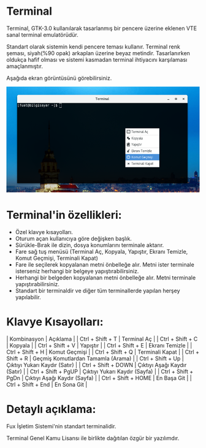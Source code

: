 # Terminal

  Terminal, GTK-3.0 kullanılarak tasarlanmış bir pencere üzerine eklenen VTE sanal terminal emulatörüdür.

  Standart olarak sistemin kendi pencere teması kullanır. Terminal renk şeması, siyah(%90 opak) arkaplan üzerine beyaz metindir. Tasarlanırken oldukça hafif olması ve sistemi kasmadan terminal ihtiyacını karşılaması amaçlanmıştır.
  
  Aşağıda ekran görüntüsünü görebilirsiniz.
  
![Alt text](https://github.com/fuxprojesi/terminal/blob/master/terminal.png "Terminal Ekran Görüntüsü")

# Terminal'in özellikleri:

*  Özel klavye kısayolları.
*  Oturum açan kullanıcıya göre değişken başlık.
*  Sürükle-Bırak ile dizin, dosya konumlarını terminale aktarır.
*  Fare sağ tuş menüsü (Terminal Aç, Kopyala, Yapıştır, Ekranı Temizle, Komut Geçmişi, Terminali Kapat)
*  Fare ile seçilerek kopyalanan metni önbelleğe alır. Metni ister terminale isterseniz herhangi bir belgeye yapıştırabilirsiniz.
*  Herhangi bir belgeden kopyalanan metni önbelleğe alır. Metni terminale yapıştırabilirsiniz.
*  Standart bir terminaldir ve diğer tüm terminallerde yapılan herşey yapılabilir.

# Klavye Kısayolları:

| Kombinasyon | Açıklama |
|  Ctrl + Shift + T | Terminal Aç |
|  Ctrl + Shift + C | Kopyala |
|  Ctrl + Shift + V | Yapıştır |
|  Ctrl + Shift + E | Ekranı Temizle |
|  Ctrl + Shift + H | Komut Geçmişi |
|  Ctrl + Shift + Q | Terminali Kapat |
|  Ctrl + Shift + R | Geçmiş Komutlardan Tamamla (Arama) |
|  Ctrl + Shift + Up | Çıktıyı Yukarı Kaydır (Satır) |
|  Ctrl + Shift + DOWN | Çıktıyı Aşağı Kaydır (Satır) |
|  Ctrl + Shift + PgUP | Çıktıyı Yukarı Kaydır (Sayfa) |
|  Ctrl + Shift + PgDn | Çıktıyı Aşağı Kaydır (Sayfa) |
|  Ctrl + Shift + HOME | En Başa Git |
|  Ctrl + Shift + End | En Sona Git |
  
# Detaylı açıklama:  

  Fux İşletim Sistemi'nin standart terminalidir.
  
  Terminal Genel Kamu Lisansı ile birlikte dağıtılan özgür bir yazılımdır.
